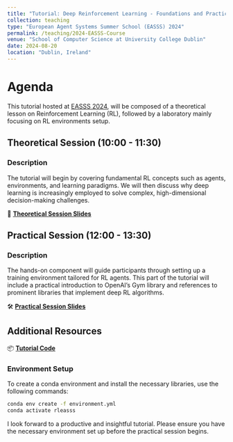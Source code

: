```yaml
---
title: "Tutorial: Deep Reinforcement Learning - Foundations and Practical Environment Setup for Real-World Applications"
collection: teaching
type: "European Agent Systems Summer School (EASSS) 2024"
permalink: /teaching/2024-EASSS-Course
venue: "School of Computer Science at University College Dublin"
date: 2024-08-20
location: "Dublin, Ireland"
---
```


# Agenda

This tutorial hosted at [EASSS 2024](https://euramas.github.io/easss2024/), will be composed of a theoretical lesson on Reinforcement Learning (RL), followed by a laboratory mainly focusing on RL environments setup.

## Theoretical Session (10:00 - 11:30)

### Description
The tutorial will begin by covering fundamental RL concepts such as agents, environments, and learning paradigms. We will then discuss why deep learning is increasingly employed to solve complex, high-dimensional decision-making challenges.

📑 **[Theoretical Session Slides](files/EASSS_2024_Theory.pdf)**

## Practical Session (12:00 - 13:30)

### Description
The hands-on component will guide participants through setting up a training environment tailored for RL agents. This part of the tutorial will include a practical introduction to OpenAI’s Gym library and references to prominent libraries that implement deep RL algorithms.

🛠️ **[Practical Session Slides](files/EASSS_2024_Practical.pdf)**

##  Additional Resources

📦 **[Tutorial Code](files/easss-tutorial-main.zip)**

### Environment Setup
To create a conda environment and install the necessary libraries, use the following commands:

```bash
conda env create -f environment.yml
conda activate rleasss
```

I look forward to a productive and insightful tutorial. Please ensure you have the necessary environment set up before the practical session begins.

